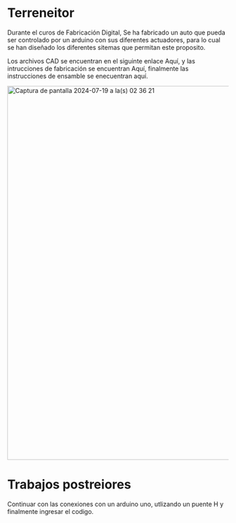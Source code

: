 # Terreneitor
Durante el curos de Fabricación Digital, Se ha fabricado un auto que pueda ser controlado por un arduino con sus diferentes actuadores, para lo cual se han diseñado los diferentes sitemas que permitan este proposito.

Los archivos CAD se encuentran en el siguinte enlace Aquí, y las intrucciones de fabricación se encuentran Aquí, finalmente las instrucciones de ensamble se enecuentran aquí.

<img width="850" alt="Captura de pantalla 2024-07-19 a la(s) 02 36 21" src="https://github.com/user-attachments/assets/6811ed54-bc77-41d9-b779-654ceeae44eb">




# Trabajos postreiores

Continuar con las conexiones con un arduino uno, utlizando un puente H y finalmente ingresar el codigo.
